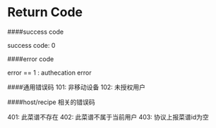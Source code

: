 Return Code
=============


####success code

success code: 0


####error code

error == 1 : authecation error


####通用错误码
101: 非移动设备
102: 未授权用户


####host/recipe 相关的错误码
	
	
401: 此菜谱不存在
402: 此菜谱不属于当前用户
403: 协议上报菜谱id为空